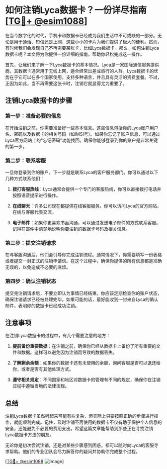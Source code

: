 # 如何注销Lyca数据卡？一份详尽指南[[TG💪+ @esim1088](https://t.me/s/esim1088)]

在当今数字化的时代，手机卡和数据卡已经成为我们生活中不可或缺的一部分。无论是用于通话、短信还是上网，这些小小的卡片为我们提供了极大的便利。然而，有时候我们会发现自己不再需要某张卡，比如Lyca数据卡。那么，如何注销Lyca数据卡呢？本文将为你提供一份详细的指南，帮助你轻松完成这一操作。

首先，让我们来了解一下Lyca数据卡的基本情况。Lyca是一家国际通信服务提供商，其数据卡通常用于无线上网，适合经常出差或旅行的人群。Lyca数据卡的优势在于它可以在多个国家使用，支持多种语言，并且具有灵活的资费套餐。不过，正因为如此，当不再需要这张卡时，注销它就显得尤为重要了。

## 注销Lyca数据卡的步骤

### 第一步：准备必要的信息
在开始注销之前，你需要准备好一些基本信息。这些信息包括你的Lyca账户用户名、密码以及数据卡的相关号码（如IMSI号）。如果你忘记了账户信息，可以通过Lyca官方网站上的“忘记密码”功能找回。确保你能够登录到你的账户是非常关键的第一步。

### 第二步：联系客服
一旦你登录到你的账户，下一步就是联系Lyca的客户服务部门。你可以通过以下几种方式联系他们：

1. **拨打客服热线**：Lyca通常会提供一个专门的客服热线，你可以直接拨打电话并按照语音提示进行操作。
   
2. **在线聊天**：许多公司现在都提供在线客服服务。你可以访问Lyca的官方网站，在线与客服代表交流。

3. **电子邮件**：如果你更喜欢书面沟通，可以通过发送电子邮件的方式联系客服。记得在邮件中清楚地说明你要注销的数据卡号码及相关信息。

### 第三步：提交注销请求
在与客服沟通后，他们会引导你完成注销流程。通常情况下，你需要填写一份表格或者提交一封正式的注销申请信。在这个过程中，确保你提供的所有信息都是准确无误的，以免造成不必要的麻烦。

### 第四步：确认注销状态
提交完注销请求后，不要立即认为事情已经结束。你应该定期检查你的账户状态，确保注销请求已经被处理完毕。如果可能的话，最好能收到一封来自Lyca的确认邮件，表明你的数据卡已经成功注销。

## 注意事项

在注销Lyca数据卡的过程中，有几个需要注意的地方：

1. **提前备份重要数据**：在注销之前，确保你已经从数据卡上备份了所有重要的文件和数据。这样可以避免因为注销而导致的数据丢失。

2. **了解剩余余额**：如果你的数据卡还有未使用的余额，询问客服是否可以退还给你，或者是否有其他处理方式。

3. **遵守相关规定**：不同国家和地区对数据卡的管理有不同的规定，确保你在注销过程中遵循当地的法律法规。

## 总结

注销Lyca数据卡虽然听起来可能有些复杂，但实际上只要按照正确的步骤进行操作，就能顺利完成。记住，及时注销不再使用的数据卡不仅有助于保护个人信息的安全，还能避免不必要的费用支出。希望这篇文章能帮助到那些正在寻找注销Lyca数据卡方法的朋友。

无论你是初次尝试注销，还是对某些步骤感到困惑，都可以随时向Lyca的客服寻求帮助。他们的专业团队会尽力解答你的疑问并协助你完成整个过程。

[[TG💪+ @esim1088](https://t.me/s/esim1088) ![Image](https://i.postimg.cc/4NQfJmqS/Snipaste-2025-05-13-00-14-12.png)]